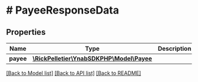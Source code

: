 # # PayeeResponseData

## Properties

Name | Type | Description | Notes
------------ | ------------- | ------------- | -------------
**payee** | [**\RickPelletier\YnabSDKPHP\Model\Payee**](Payee.md) |  |

[[Back to Model list]](../../README.md#models) [[Back to API list]](../../README.md#endpoints) [[Back to README]](../../README.md)
